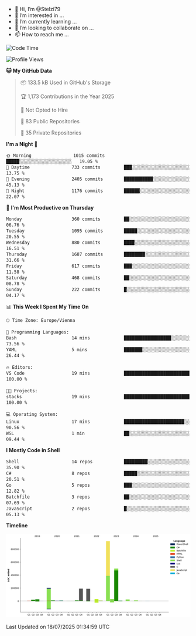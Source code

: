 - 👋 Hi, I’m @Stelzi79
- 👀 I’m interested in ...
- 🌱 I’m currently learning ...
- 💞️ I’m looking to collaborate on ...
- 📫 How to reach me ...

<!--START_SECTION:waka-->
![Code Time](http://img.shields.io/badge/Code%20Time-1%2C141%20hrs%2042%20mins-blue)

![Profile Views](http://img.shields.io/badge/Profile%20Views-0-blue)

**🐱 My GitHub Data** 

> 📦 133.5 kB Used in GitHub's Storage 
 > 
> 🏆 1,173 Contributions in the Year 2025
 > 
> 🚫 Not Opted to Hire
 > 
> 📜 83 Public Repositories 
 > 
> 🔑 35 Private Repositories 
 > 
**I'm a Night 🦉** 

```text
🌞 Morning                1015 commits        █████░░░░░░░░░░░░░░░░░░░░   19.05 % 
🌆 Daytime                733 commits         ███░░░░░░░░░░░░░░░░░░░░░░   13.75 % 
🌃 Evening                2405 commits        ███████████░░░░░░░░░░░░░░   45.13 % 
🌙 Night                  1176 commits        ██████░░░░░░░░░░░░░░░░░░░   22.07 % 
```
📅 **I'm Most Productive on Thursday** 

```text
Monday                   360 commits         ██░░░░░░░░░░░░░░░░░░░░░░░   06.76 % 
Tuesday                  1095 commits        █████░░░░░░░░░░░░░░░░░░░░   20.55 % 
Wednesday                880 commits         ████░░░░░░░░░░░░░░░░░░░░░   16.51 % 
Thursday                 1687 commits        ████████░░░░░░░░░░░░░░░░░   31.66 % 
Friday                   617 commits         ███░░░░░░░░░░░░░░░░░░░░░░   11.58 % 
Saturday                 468 commits         ██░░░░░░░░░░░░░░░░░░░░░░░   08.78 % 
Sunday                   222 commits         █░░░░░░░░░░░░░░░░░░░░░░░░   04.17 % 
```


📊 **This Week I Spent My Time On** 

```text
🕑︎ Time Zone: Europe/Vienna

💬 Programming Languages: 
Bash                     14 mins             ██████████████████░░░░░░░   73.56 % 
YAML                     5 mins              ███████░░░░░░░░░░░░░░░░░░   26.44 % 

🔥 Editors: 
VS Code                  19 mins             █████████████████████████   100.00 % 

🐱‍💻 Projects: 
stacks                   19 mins             █████████████████████████   100.00 % 

💻 Operating System: 
Linux                    17 mins             ███████████████████████░░   90.56 % 
WSL                      1 min               ██░░░░░░░░░░░░░░░░░░░░░░░   09.44 % 
```

**I Mostly Code in Shell** 

```text
Shell                    14 repos            █████████░░░░░░░░░░░░░░░░   35.90 % 
C#                       8 repos             █████░░░░░░░░░░░░░░░░░░░░   20.51 % 
Go                       5 repos             ███░░░░░░░░░░░░░░░░░░░░░░   12.82 % 
Batchfile                3 repos             ██░░░░░░░░░░░░░░░░░░░░░░░   07.69 % 
JavaScript               2 repos             █░░░░░░░░░░░░░░░░░░░░░░░░   05.13 % 
```



**Timeline**

![Lines of Code chart](https://raw.githubusercontent.com/Stelzi79/Stelzi79/main/assets/bar_graph.png)


 Last Updated on 18/07/2025 01:34:59 UTC
<!--END_SECTION:waka-->

<!---
Stelzi79/Stelzi79 is a ✨ special ✨ repository because its `README.md` (this file) appears on your GitHub profile.
You can click the Preview link to take a look at your changes.
--->
